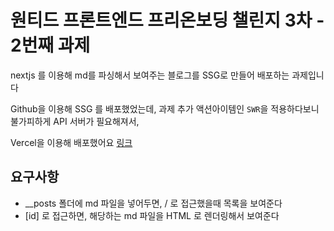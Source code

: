 # 원티드 프론트엔드 프리온보딩 챌린지 3차 - 2번째 과제

nextjs 를 이용해 md를 파싱해서 보여주는 블로그를 SSG로 만들어 배포하는 과제입니다

Github을 이용해 SSG 를 배포했었는데, 과제 추가 액션아이템인 `SWR`을 적용하다보니 불가피하게 API 서버가 필요해져서,

Vercel을 이용해 배포했어요 [링크](https://nextjs-ssg-md-blog.vercel.app/nextjs-ssg-md-blog)

## 요구사항

- \_\_posts 폴더에 md 파일을 넣어두면, / 로 접근했을때 목록을 보여준다
- [id] 로 접근하면, 해당하는 md 파일을 HTML 로 렌더링해서 보여준다
